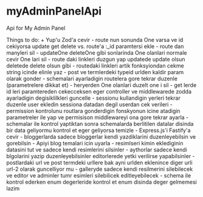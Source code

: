 # myAdminPanelApi
Api for My Admin Panel

Things to do:
    + Yup'u Zod'a cevir
    - route nun sonunda One varsa ve id cekiyorsa update get delete vs. route'a :_id paramtersi ekle
    - route dan manyleri sil
    - updateOne deleteOne gibi sonlarinda One olanlari normale cevir One lari sil
    - route daki linkleri duzgun yap updatede update olsun deletede delete olsun gibi
    - routedaki linkleri artik fonksyiondan cekme string icinde elinle yaz
    - post ve termlerdeki typeid urlden kaldir param olarak gonder
    - schemalari ayarladigin routelera gore tekrar duzenle (parametrelere dikkat et)
    - heryerden One olanlari duzelt one i sil
    - get lerde id leri paramtereden cekecceksen eger controller ve middlewarede zodda ayarladigin degisiklilkleri guncelle
    - sessionu kullandigin yerleri tekrar duzenle user ekledin sessiona datadan degil userdan cek verileri
    - permission kontrolunu routlara gonderdigin fonskyonun icine atadigin parametreler ile yap ve permisison middlewareyi ona gore tekrar ayarla
    - schemalar ile kontrol yaptiktan sonra schemalarda berlitilen datalar disinda bir data geliyormu kontrol et eger geliyorsa temizle
    - Express.js'i Fastify'a cevir
    - bloggerlarda sadece bloggerlar kendi yazdiklarini duzenleyebilsin ve gorebilsin
    - Apiyi blog temalari icin uyarla
    - resimlseri kimin eklediginin datasini tut ve sadece kendi resimlerini silsinler
    - aythorlar sadece kendi blgolarini yazip duzenleyebilsinler editorlerede yetki verilirse yapabilsinler
    - postlardaki url ve post termdeki urllere bak ayni urlden eklenince diger urli url-2 olarak guncelliyor mu
    - galleryde sadece kendi resilmerini silebilecek ve editor ve adminler tumr esimleri silebilicek editleyebilecek
    - schema ile kontrol ederken enum degerleride kontrol et enum disinda deger gelmemesi lazim